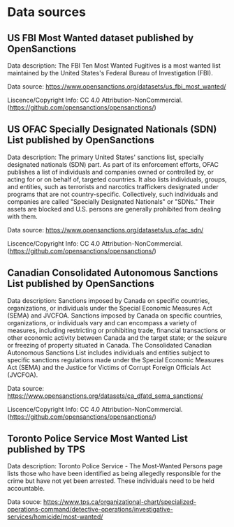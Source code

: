# Data sources

## US FBI Most Wanted dataset published by OpenSanctions

Data description: The FBI Ten Most Wanted Fugitives is a most wanted list maintained by the United States's Federal Bureau of Investigation (FBI).

Data source: https://www.opensanctions.org/datasets/us_fbi_most_wanted/

Liscence/Copyright Info: CC 4.0 Attribution-NonCommercial. (https://github.com/opensanctions/opensanctions/)

## US OFAC Specially Designated Nationals (SDN) List published by OpenSanctions

Data description: The primary United States' sanctions list, specially designated nationals (SDN) part. As part of its enforcement efforts, OFAC publishes a list of individuals and companies owned or controlled by, or acting for or on behalf of, targeted countries. It also lists individuals, groups, and entities, such as terrorists and narcotics traffickers designated under programs that are not country-specific. Collectively, such individuals and companies are called "Specially Designated Nationals" or "SDNs." Their assets are blocked and U.S. persons are generally prohibited from dealing with them.

Data source: https://www.opensanctions.org/datasets/us_ofac_sdn/

Liscence/Copyright Info: CC 4.0 Attribution-NonCommercial. (https://github.com/opensanctions/opensanctions/)

## Canadian Consolidated Autonomous Sanctions List published by OpenSanctions

Data description: Sanctions imposed by Canada on specific countries, organizations, or individuals under the Special Economic Measures Act (SEMA) and JVCFOA. Sanctions imposed by Canada on specific countries, organizations, or individuals vary and can encompass a variety of measures, including restricting or prohibiting trade, financial transactions or other economic activity between Canada and the target state; or the seizure or freezing of property situated in Canada. The Consolidated Canadian Autonomous Sanctions List includes individuals and entities subject to specific sanctions regulations made under the Special Economic Measures Act (SEMA) and the Justice for Victims of Corrupt Foreign Officials Act (JVCFOA).

Data source: https://www.opensanctions.org/datasets/ca_dfatd_sema_sanctions/

Liscence/Copyright Info: CC 4.0 Attribution-NonCommercial. (https://github.com/opensanctions/opensanctions/)

## Toronto Police Service Most Wanted List published by TPS

Data description: Toronto Police Service - The Most-Wanted Persons page lists those who have been identified as being allegedly responsible for the crime but have not yet been arrested. These individuals need to be held accountable.

Data souce: https://www.tps.ca/organizational-chart/specialized-operations-command/detective-operations/investigative-services/homicide/most-wanted/
